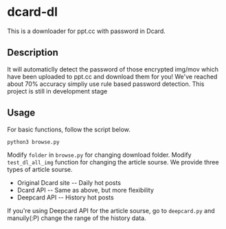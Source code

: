# dcard-dl

This is a downloader for ppt.cc with password in Dcard.

## Description

It will automaticlly detect the password of those encrypted img/mov which have been uploaded to ppt.cc and download them for you!
We've reached about 70% accuracy simpliy use rule based password detection.
This project is still in development stage

## Usage

For basic functions, follow the script below.
```python
python3 browse.py
```
Modify `folder` in `browse.py` for changing download folder.
Modify `test_dl_all_img` function for changing the article sourse.
We provide three types of article sourse.

* Original Dcard site -- Daily hot posts
* Dcard API -- Same as above, but more flexibility
* Deepcard API -- History hot posts

If you're using Deepcard API for the article sourse, go to `deepcard.py` and
manuily(:P) change the range of the history data.
